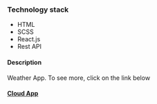 ### Technology stack

 - HTML
 - SCSS
 - React.js
 - Rest API
 
#### Description
Weather App. To see more, click on the link below 
#### [Cloud App](https://cloud-app.netlify.com)


